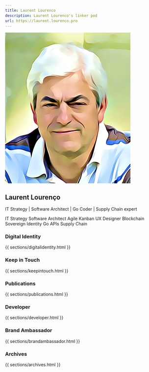 ```yaml
---
title: Laurent Lourenco
description: Laurent Lourenco's linker pod
url: https://laurent.lourenco.pro
---
```

<div class="px-3 py-3 py-sm-5 text-center">
    <img class="d-block mx-auto mb-4 img-fluid shadow avatar" src="/img/llcartoon1.png" alt="avatar">
    <div class="text-nowrap overflow-hidden">
        <h2 class="overflow-hidden">Laurent Lourenço</h2>
    </div>
    <div class="container mx-auto">
        <p class="overflow-hidden lead">IT Strategy | Software Architect | Go Coder | Supply Chain expert</p>
        <div>
            <span class="badge rounded-pill border border-dark bg-white text-dark">IT Strategy</span>
            <span class="badge rounded-pill border border-dark bg-white text-dark">Software Architect</span>
            <span class="badge rounded-pill border border-dark bg-white text-dark">Agile Kanban</span>
            <span class="badge rounded-pill border border-dark bg-white text-dark">UX Designer</span>
            <span class="badge rounded-pill border border-dark bg-white text-dark">Blockchain</span>
            <span class="badge rounded-pill border border-dark bg-white text-dark">Sovereign Identity</span>
            <span class="badge rounded-pill border border-dark bg-white text-dark">Go</span>
            <span class="badge rounded-pill border border-dark bg-white text-dark">APIs</span>
            <span class="badge rounded-pill border border-dark bg-white text-dark">Supply Chain</span>
        </div>
    </div>
</div>
<div class="tab-pane fade show active" id="pane-self" role="tabpanel" aria-labelledby="mytabs-tab1">
    <!--digital identity-->
    <div class="container bg-light text-dark px-0">
        <h3 class="fw-light px-1 py-0 text-center">Digital Identity</h3>
        {{ sections/digitalidentity.html }}
    </div>
    <!--keepintouch-->
    <div class="container bg-light text-dark px-0">
        <h3 class="fw-light px-1 py-0 text-center">Keep in Touch</h3>
        {{ sections/keepintouch.html }}
    </div>
    <!--publications-->
    <div class="container bg-light text-dark px-0">
        <h3 class="fw-light px-1 py-0 text-center">Publications</h3>
        {{ sections/publications.html }}
    </div>
    <!--developer-->
    <div class="container bg-light text-dark px-0">
        <h3 class="fw-light px-1 py-0 text-center">Developer</h3>
        {{ sections/developer.html }}
    </div>
    <!--brand ambassador-->
    <div class="container bg-light text-dark px-0">
        <h3 class="fw-light px-1 py-0 text-center">Brand Ambassador</h3>
        {{ sections/brandambassador.html }}
    </div>
    <!--archives-->
    <div class="container bg-light text-dark px-0">
        <h3 class="fw-light px-1 py-0 text-center">Archives</h3>
        {{ sections/archives.html }}
    </div>
</div>
